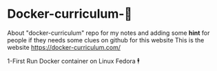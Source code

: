 # Docker-curriculum-🐋
About "docker-curriculum"  repo  for  my notes and adding some **hint** for people if they needs some clues on github for this website 
This is the website https://docker-curriculum.com/

1-First Run Docker container on Linux Fedora 🕴️
